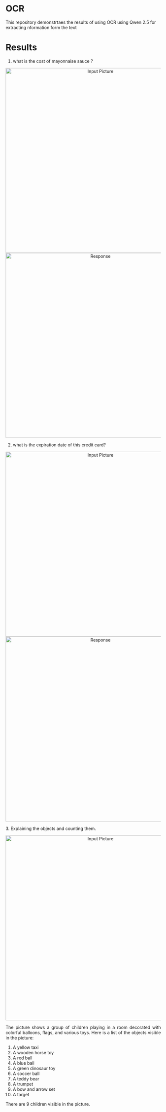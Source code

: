 # OCR
This repository demonstrtaes the results of using OCR using Qwen 2.5 for extracting nformation form the text
# Results 
1. what is the cost of  mayonnaise sauce ?
<p align="center">
  <img src="https://github.com/user-attachments/assets/2a243c31-bdd2-40bb-868b-e69267783bea" width="600" title="Input Picture">

  
  <img src="https://github.com/user-attachments/assets/8b28c6ee-2c48-453f-ba16-9730d018879e" width="600" title="Response">
</p>


2. what is the expiration date of this credit card?
  <p align="center">
  <img src="https://github.com/user-attachments/assets/4117bd60-f0d6-4b60-94b8-5f2147989d83" width="600" title="Input Picture">

  
  <img src="https://github.com/user-attachments/assets/5bdce6ee-6dd3-43e6-bffc-792debc4eb82" width="600" title="Response">
  </p>
3. Explaining the objects and counting them. 
  <p align="center">
  <img src="https://github.com/user-attachments/assets/739ce286-a196-46f0-a9a0-334bc1a40a3c" width="600" title="Input Picture">
  <p align="center"> 

<p align="justify"> 
The picture shows a group of children playing in a room decorated with colorful balloons, flags, and various toys. Here is a list of the objects visible in the picture:


1. A yellow taxi
2. A wooden horse toy
3. A red ball
4. A blue ball
5. A green dinosaur toy
6. A soccer ball
7. A teddy bear
8. A trumpet
9. A bow and arrow set
10. A target


There are 9 children visible in the picture.
</p>

